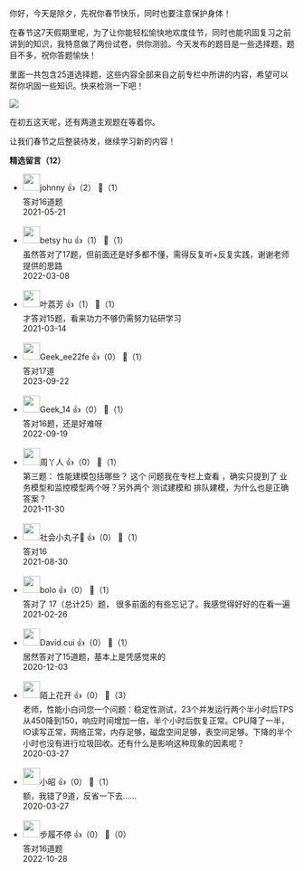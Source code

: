 你好，今天是除夕，先祝你春节快乐，同时也要注意保护身体！

在春节这7天假期里呢，为了让你能轻松愉快地欢度佳节，同时也能巩固复习之前讲到的知识，我特意做了两份试卷，供你测验。今天发布的题目是一些选择题，题目不多，祝你答题愉快！

里面一共包含25道选择题，这些内容全部来自之前专栏中所讲的内容，希望可以帮你巩固一些知识。快来检测一下吧！

[![](https://static001.geekbang.org/resource/image/28/a4/28d1be62669b4f3cc01c36466bf811a4.png?wh=1142%2A201)](http://time.geekbang.org/quiz/intro?act_id=75&exam_id=93)

在初五这天呢，还有两道主观题在等着你。

让我们春节之后整装待发，继续学习新的内容！
<div><strong>精选留言（12）</strong></div><ul>
<li><img src="https://static001.geekbang.org/account/avatar/00/12/77/72/8f77ddb0.jpg" width="30px"><span>johnny</span> 👍（2） 💬（1）<div>答对16道题</div>2021-05-21</li><br/><li><img src="https://thirdwx.qlogo.cn/mmopen/vi_32/FuACaJibHfJMmxeQzxzc1oykpdekYzs27zibaNmKlJJCBFQ4lTdPKcDaJicB4KicdTWicHHw4ic6MjjudakCYU0T5JMw/132" width="30px"><span>betsy hu</span> 👍（1） 💬（1）<div>虽然答对了17题，但前面还是好多都不懂，需得反复听+反复实践，谢谢老师提供的思路</div>2022-03-08</li><br/><li><img src="" width="30px"><span>叶荔芳</span> 👍（1） 💬（1）<div>才答对15题，看来功力不够仍需努力钻研学习</div>2021-03-14</li><br/><li><img src="https://thirdwx.qlogo.cn/mmopen/vi_32/Q0j4TwGTfTL7KRGHBE62NyotCjap20zLXJic5VKTu8cjaKfupLZz2K3tLrExBr72ZTW4kkFSeB6GssgQyhH4qUg/132" width="30px"><span>Geek_ee22fe</span> 👍（0） 💬（1）<div>答对17道</div>2023-09-22</li><br/><li><img src="https://thirdwx.qlogo.cn/mmopen/vi_32/gkzQbWxNoD8lJJzHvmbpDxDuWpTWYIU7xRaR6Bor7iblsCOXHcLUkeTIqVEic4FHXHtMfoicLibmjbdp2F4tZpBKSA/132" width="30px"><span>Geek_14</span> 👍（0） 💬（1）<div>答对16题，还是好难呀</div>2022-09-19</li><br/><li><img src="https://thirdwx.qlogo.cn/mmopen/vi_32/uicONticsIsyrRx6p5Atof81RYJXsyUseRHtu4wHtib5LoHDbowzxvgKCgu9JpR4ww8oOba2fdkYFFsu5lt65qQPw/132" width="30px"><span>周丫人</span> 👍（0） 💬（1）<div>第三题： 性能建模包括哪些？ 这个 问题我在专栏上查看 ，确实只提到了 业务模型和监控模型两个呀？另外两个 测试建模和 排队建模，为什么也是正确答案？</div>2021-11-30</li><br/><li><img src="https://static001.geekbang.org/account/avatar/00/1e/47/b1/50cf28e8.jpg" width="30px"><span>社会小丸子🍓</span> 👍（0） 💬（1）<div>答对16</div>2021-08-30</li><br/><li><img src="https://static001.geekbang.org/account/avatar/00/14/b5/72/bb10f3d0.jpg" width="30px"><span>bolo</span> 👍（0） 💬（1）<div>答对了 17（总计25）题， 很多前面的有些忘记了。我感觉得好好的在看一遍</div>2021-02-26</li><br/><li><img src="https://static001.geekbang.org/account/avatar/00/13/de/d4/b83c4185.jpg" width="30px"><span>David.cui</span> 👍（0） 💬（1）<div>居然答对了15道题，基本上是凭感觉来的</div>2020-12-03</li><br/><li><img src="https://static001.geekbang.org/account/avatar/00/17/e7/2a/6b821b7f.jpg" width="30px"><span>陌上花开</span> 👍（0） 💬（3）<div>老师，性能小白问您一个问题：稳定性测试，23个并发运行两个半小时后TPS从450降到150，响应时间增加一倍，半个小时后恢复正常。CPU降了一半，IO读写正常，网络正常，内存足够，磁盘空间足够，表空间足够。下降的半个小时也没有进行垃圾回收。还有什么是影响这种现象的因素呢？</div>2020-03-27</li><br/><li><img src="https://static001.geekbang.org/account/avatar/00/14/3f/39/a4c2154b.jpg" width="30px"><span>小昭</span> 👍（0） 💬（1）<div>额，我错了9道，反省一下去……</div>2020-03-27</li><br/><li><img src="https://static001.geekbang.org/account/avatar/00/2b/a4/a8/3711e86c.jpg" width="30px"><span>步履不停</span> 👍（0） 💬（0）<div>答对16道题</div>2022-10-28</li><br/>
</ul>